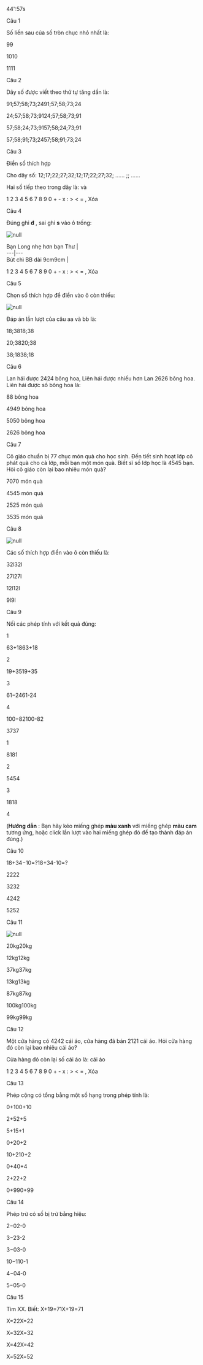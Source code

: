 44':57s

Câu 1

Số liền sau của số tròn chục nhỏ nhất là:

99

1010

1111

Câu 2

Dãy số được viết theo thứ tự tăng dần là:

91;57;58;73;2491;57;58;73;24

24;57;58;73;9124;57;58;73;91

57;58;24;73;9157;58;24;73;91

57;58;91;73;2457;58;91;73;24

Câu 3

Điền số thích hợp

Cho dãy số: 12;17;22;27;32;12;17;22;27;32; …… ;; ……

Hai số tiếp theo trong dãy là:  và 

1 2 3 4 5 6 7 8 9 0 + - x : > < = , Xóa

Câu 4

Đúng ghi **đ** , sai ghi **s** vào ô trống:

![null](https://onthi123.vn/public/uploads/toan-2-3/untitled_711.png)

Bạn Long nhẹ hơn bạn Thư |   
---|---  
Bút chì BB dài 9cm9cm |   
  
1 2 3 4 5 6 7 8 9 0 + - x : > < = , Xóa

Câu 5

Chọn số thích hợp để điền vào ô còn thiếu:

![null](https://onthi123.vn/public/uploads/toan-2-3/untitled_712.png)

Đáp án lần lượt của câu aa và bb là:

18;3818;38

20;3820;38

38;1838;18

Câu 6

Lan hái được 2424 bông hoa, Liên hái được nhiều hơn Lan 2626 bông hoa. Liên hái được số bông hoa là:

88 bông hoa

4949 bông hoa

5050 bông hoa

2626 bông hoa

Câu 7

Cô giáo chuẩn bị 77 chục món quà cho học sinh. Đến tiết sinh hoạt lớp cô phát quà cho cả lớp, mỗi bạn một món quà. Biết sĩ số lớp học là 4545 bạn. Hỏi cô giáo còn lại bao nhiêu món quà?

7070 món quà

4545 món quà

2525 món quà

3535 món quà

Câu 8

![null](https://onthi123.vn/public/uploads/toan-2-3/untitled_713.png)

Các số thích hợp điền vào ô còn thiếu là:

32l32l

27l27l

12l12l

9l9l

Câu 9

Nối các phép tính với kết quả đúng:

1

63+1863+18

2

19+3519+35

3

61−2461-24

4

100−82100-82

3737

1

8181

2

5454

3

1818

4

(**Hướng dẫn** : Bạn hãy kéo miếng ghép **màu xanh** với miếng ghép **màu cam** tương ứng, hoặc click lần lượt vào hai miếng ghép đó để tạo thành đáp án đúng.)

Câu 10

18+34−10=?18+34-10=?

2222

3232

4242

5252

Câu 11

![null](https://onthi123.vn/public/uploads/toan-2-3/untitled_714.png)

20kg20kg

12kg12kg

37kg37kg

13kg13kg

87kg87kg

100kg100kg

99kg99kg

Câu 12

Một cửa hàng có 4242 cái áo, cửa hàng đã bán 2121 cái áo. Hỏi cửa hàng đó còn lại bao nhiêu cái áo?

Cửa hàng đó còn lại số cái áo là:  cái áo

1 2 3 4 5 6 7 8 9 0 + - x : > < = , Xóa

Câu 13

Phép cộng có tổng bằng một số hạng trong phép tính là:

0+100+10

2+52+5

5+15+1

0+20+2

10+210+2

0+40+4

2+22+2

0+990+99

Câu 14

Phép trừ có số bị trừ bằng hiệu:

2−02-0

3−23-2

3−03-0

10−110-1

4−04-0

5−05-0

Câu 15

Tìm XX. Biết: X+19=71X+19=71

X=22X=22

X=32X=32

X=42X=42

X=52X=52
